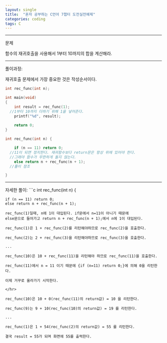 ```yaml
---
layout: single
title:  "혼자 공부하는 C언어 7챕터 도전실전예제"
categories: coding
tags: C
---
```



<hr/>
문제

함수의 재귀호출을 사용해서 1부터 10까지의 합을 계산해라.

<hr/>
풀이과정:

재귀호출 문제에서 가장 중요한 것은 작성순서이다.

```c
int rec_func(int n);

int main(void) 
{
	int result = rec_func(1);
  //1부터 10까지 더하기 위해 1을 넣어준다.
	printf("%d", result);
	
	return 0;
}

int rec_func(int n) {

	if (n == 11) return 0;
  //11이 되면 정지한다. 재귀함수보다 return문은 항상 위에 있어야 한다.
  //그래야 함수가 무한하게 돌지 않는다.
	else return n + rec_func(n + 1);
  //풀이 참조

}
```

<hr/>
자세한 풀이:
```c
int rec_func(int n) {

	if (n == 11) return 0;
	else return n + rec_func(n + 1);
```
rec_func(1)일때, n에 1이 대입된다. if문에서 n=11이 아니기 때문에
else문으로 들어가고 return n + rec_func(n + 1);에서 n에 1이 대입된다.

rec_func(1)은 1 + rec_func(2)를 리턴해야하므로 rec_func(2)을 호출한다.

rec_func(2)는 2 + rec_func(3)을 리턴해야하므로 rec_func(3)을 호출한다.

...

rec_func(10)은 10 + rec_func(11)을 리턴해야 하므로 rec_func(11)을 호출한다.

rec_func(11)에서 n = 11 이기 때문에 {if (n=11) return 0;}에 의해 0을 리턴한다.

이제 거꾸로 올라가기 시작한다.

</hr>

rec_func(10)은 10 + 0(rec_func(11)의 return값) = 10 을 리턴한다.

rec_func(9)는 9 + 10(rec_func(10)의 return값) = 19 를 리턴한다.

...

rec_func(1)은 1 + 54(rec_func(2)의 return값) = 55 를 리턴한다.

결국 result = 55가 되며 화면에 55를 출력한다.
